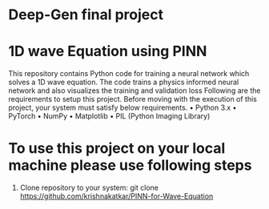 # Deep-Gen final project

# 1D wave Equation using PINN
This repository contains Python code for training a neural network which solves a 1D wave equation. The code trains a physics informed neural network and also visualizes the training and validation loss
Following are the requirements to setup this project. Before moving with the execution of this project, your system must satisfy below requirements.
•	Python 3.x
•	PyTorch
•	NumPy
•	Matplotlib
•	PIL (Python Imaging Library)
# To use this project on your local machine please use following steps

1. Clone repository to your system: git clone https://github.com/krishnakatkar/PINN-for-Wave-Equation


